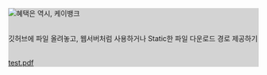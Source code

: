 <script>
  document.title = 'K Bank GitHub Page';
  document.body.style.background = 'gray';
</script>
<div style="background-color:#D3D3D3;">
<img src="https://www.kbanknow.com/resource/img/reform/layout/logo_kbank.png" alt="혜택은 역시, 케이뱅크"/>
<br/><br/>

깃허브에 파일 올려놓고, 웹서버처럼 사용하거나 Static한 파일 다운로드 경로 제공하기
<br/><br/>

<a href="https://chochul.github.io/test.pdf"> test.pdf </a>
</div>
